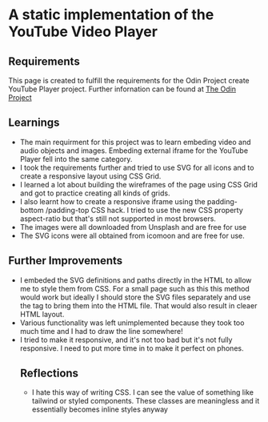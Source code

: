 # A static implementation of the YouTube Video Player 
## Requirements
This page is created to fulfill the requirements for the Odin Project create YouTube Player project. 
Further infornation can be found at [The Odin Project](https://www.theodinproject.com/courses/html-and-css/lessons/embedding-images-and-video)
## Learnings
* The main requirment for this project was to learn embeding video and audio objects and images. Embeding external iframe for the YouTube Player fell into the same category. 
* I took the requirements further and tried to use SVG for all icons and to create a responsive layout using CSS Grid. 
* I learned a lot about building the wireframes of the page using CSS Grid and got to practice creating all kinds of grids. 
* I also learnt how to create a responsive iframe using the padding-bottom /padding-top CSS hack. I tried to use the new CSS property aspect-ratio but that's still not supported in most browsers. 
* The images were all downloaded from Unsplash and are free for use
* The SVG icons were all obtained from icomoon and are free for use. 
## Further Improvements
* I embeded the SVG definitions and paths directly in the HTML to allow me to style them from CSS. For a small page such as this this method would work but ideally I should store the SVG files separately and use the <object> tag to bring them into the HTML file. That would also result in cleaer HTML layout. 
* Various functionality was left unimplemented because they took too much time and I had to draw the line somewhere!
* I tried to make it responsive, and it's not too bad but it's not fully responsive. I need to put more time in to make it perfect on phones. 
## Reflections
* I hate this way of writing CSS. I can see the value of something like tailwind or styled components. These classes are meaningless and it essentially becomes inline styles anyway